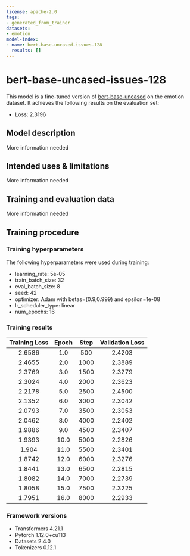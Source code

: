 ```yaml
---
license: apache-2.0
tags:
- generated_from_trainer
datasets:
- emotion
model-index:
- name: bert-base-uncased-issues-128
  results: []
---
```


<!-- This model card has been generated automatically according to the information the Trainer had access to. You
should probably proofread and complete it, then remove this comment. -->

# bert-base-uncased-issues-128

This model is a fine-tuned version of [bert-base-uncased](https://huggingface.co/bert-base-uncased) on the emotion dataset.
It achieves the following results on the evaluation set:
- Loss: 2.3196

## Model description

More information needed

## Intended uses & limitations

More information needed

## Training and evaluation data

More information needed

## Training procedure

### Training hyperparameters

The following hyperparameters were used during training:
- learning_rate: 5e-05
- train_batch_size: 32
- eval_batch_size: 8
- seed: 42
- optimizer: Adam with betas=(0.9,0.999) and epsilon=1e-08
- lr_scheduler_type: linear
- num_epochs: 16

### Training results

| Training Loss | Epoch | Step | Validation Loss |
|:-------------:|:-----:|:----:|:---------------:|
| 2.6586        | 1.0   | 500  | 2.4203          |
| 2.4655        | 2.0   | 1000 | 2.3889          |
| 2.3769        | 3.0   | 1500 | 2.3279          |
| 2.3024        | 4.0   | 2000 | 2.3623          |
| 2.2178        | 5.0   | 2500 | 2.4500          |
| 2.1352        | 6.0   | 3000 | 2.3042          |
| 2.0793        | 7.0   | 3500 | 2.3053          |
| 2.0462        | 8.0   | 4000 | 2.2402          |
| 1.9886        | 9.0   | 4500 | 2.3407          |
| 1.9393        | 10.0  | 5000 | 2.2826          |
| 1.904         | 11.0  | 5500 | 2.3401          |
| 1.8742        | 12.0  | 6000 | 2.3276          |
| 1.8441        | 13.0  | 6500 | 2.2815          |
| 1.8082        | 14.0  | 7000 | 2.2739          |
| 1.8058        | 15.0  | 7500 | 2.3225          |
| 1.7951        | 16.0  | 8000 | 2.2933          |


### Framework versions

- Transformers 4.21.1
- Pytorch 1.12.0+cu113
- Datasets 2.4.0
- Tokenizers 0.12.1
